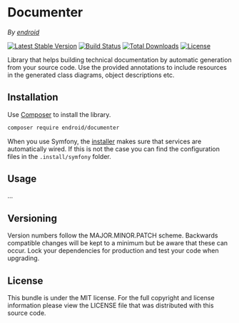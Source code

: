 # Documenter

*By [endroid](https://endroid.nl/)*

[![Latest Stable Version](http://img.shields.io/packagist/v/endroid/documenter.svg)](https://packagist.org/packages/endroid/documenter)
[![Build Status](http://img.shields.io/travis/endroid/documenter.svg)](http://travis-ci.org/endroid/documenter)
[![Total Downloads](http://img.shields.io/packagist/dt/endroid/documenter.svg)](https://packagist.org/packages/endroid/documenter)
[![License](http://img.shields.io/packagist/l/endroid/documenter.svg)](https://packagist.org/packages/endroid/documenter)

Library that helps building technical documentation by automatic generation
from your source code. Use the provided annotations to include resources in
the generated class diagrams, object descriptions etc.

## Installation

Use [Composer](https://getcomposer.org/) to install the library.

``` bash
composer require endroid/documenter
```

When you use Symfony, the [installer](https://github.com/endroid/installer)
makes sure that services are automatically wired. If this is not the case you
can find the configuration files in the `.install/symfony` folder.

## Usage

...

## Versioning

Version numbers follow the MAJOR.MINOR.PATCH scheme. Backwards compatible
changes will be kept to a minimum but be aware that these can occur. Lock
your dependencies for production and test your code when upgrading.

## License

This bundle is under the MIT license. For the full copyright and license
information please view the LICENSE file that was distributed with this source code.
